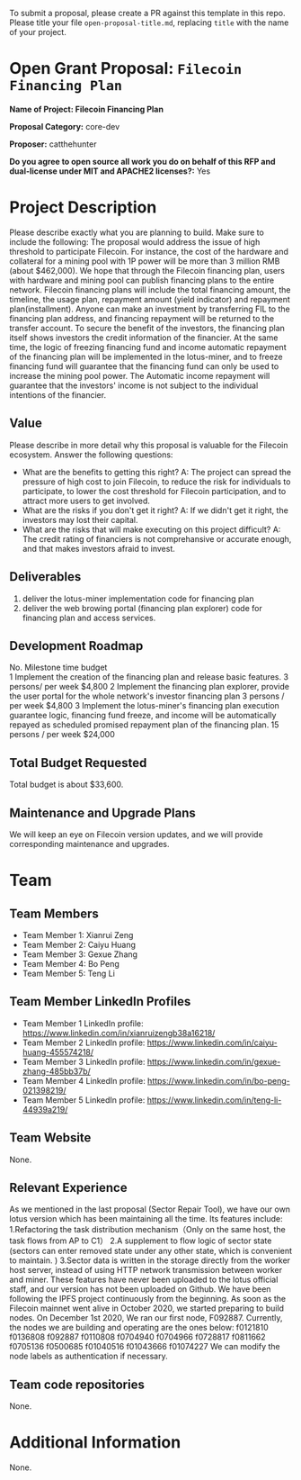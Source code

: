 To submit a proposal, please create a PR against this template in this repo. Please title your file `open-proposal-title.md`, replacing `title` with the name of your project.

# Open Grant Proposal: `Filecoin Financing Plan`

**Name of Project: Filecoin Financing Plan**

**Proposal Category:** core-dev

**Proposer:** catthehunter

**Do you agree to open source all work you do on behalf of this RFP and dual-license under MIT and APACHE2 licenses?:** Yes

# Project Description

Please describe exactly what you are planning to build. Make sure to include the following:
The proposal would address the issue of high threshold to participate Filecoin. For instance, the cost of the hardware and collateral for a mining pool with 1P power will be more than 3 million RMB (about $462,000). We hope that through the Filecoin financing plan, users with 
hardware and mining pool can publish financing plans to the entire network. 
Filecoin financing plans will include the total financing amount, the timeline, the usage plan, repayment amount (yield indicator) and repayment plan(installment). Anyone can make an investment by transferring FIL to the financing plan address, and financing repayment will be returned to the transfer account. 
To secure the benefit of the investors, the financing plan itself shows investors the credit information of the financier. At the same time, the logic of freezing financing fund and income automatic repayment of the financing plan will be implemented in the lotus-miner, and to freeze financing fund will guarantee that the financing fund can only be used to increase the mining pool power. The Automatic income repayment will guarantee that the investors' income is not subject to the individual intentions of the financier. 

## Value

Please describe in more detail why this proposal is valuable for the Filecoin ecosystem. Answer the following questions:
- What are the benefits to getting this right?
A: The project can spread the pressure of high cost to join Filecoin, to reduce the risk for individuals to participate, to lower the cost threshold for Filecoin participation, and to attract more users to get involved.
- What are the risks if you don't get it right?
A: If we didn't get it right, the investors may lost their capital.
- What are the risks that will make executing on this project difficult?
A: The credit rating of financiers is not comprehansive or accurate enough, and that makes investors afraid to invest. 

## Deliverables

1. deliver the lotus-miner implementation code for financing plan
2. deliver the web browing portal (financing plan explorer) code for financing plan and access services.

## Development Roadmap

No.       Milestone                                                                                                           time                         budget   
1         Implement the creation of the financing plan and release basic features.                                            3 persons/ per week          $4,800
2         Implement the financing plan explorer, provide the user portal for the whole network's investor financing plan      3 persons / per week         $4,800
3         Implement the lotus-miner's financing plan execution guarantee logic, financing fund freeze, and income will be automatically repayed as scheduled promised repayment plan of the financing plan.      15 persons / per week               $24,000

## Total Budget Requested

Total budget is about $33,600.

## Maintenance and Upgrade Plans

We will keep an eye on Filecoin version updates, and we will provide corresponding maintenance and upgrades.

# Team

## Team Members

- Team Member 1: Xianrui Zeng
- Team Member 2: Caiyu Huang
- Team Member 3: Gexue Zhang
- Team Member 4: Bo Peng
- Team Member 5: Teng Li

## Team Member LinkedIn Profiles

- Team Member 1 LinkedIn profile: https://www.linkedin.com/in/xianruizengb38a16218/
- Team Member 2 LinkedIn profile: https://www.linkedin.com/in/caiyu-huang-455574218/
- Team Member 3 LinkedIn profile: https://www.linkedin.com/in/gexue-zhang-485bb37b/
- Team Member 4 LinkedIn profile: https://www.linkedin.com/in/bo-peng-021398219/
- Team Member 5 LinkedIn profile: https://www.linkedin.com/in/teng-li-44939a219/

## Team Website

None.

## Relevant Experience

As we mentioned in the last proposal (Sector Repair Tool), we have our own lotus version which has been maintaining all the time. Its features include:
1.Refactoring the task distribution mechanism（Only on the same host, the task flows from AP to C1）
2.A supplement to flow logic of sector state (sectors can enter removed state under any other state, which is convenient to maintain. )
3.Sector data is written in the storage directly from the worker host server, instead of using HTTP network transmission between worker and miner. 
These features have never been uploaded to the lotus official staff, and our version has not been uploaded on Github. 
We have been following the IPFS project continuously from the beginning. As soon as the Filecoin mainnet went alive in October 2020, we started preparing to build nodes. On December 1st 2020, We ran our first node, F092887. Currently, the nodes we are building and operating are the ones below: 
f0121810
f0136808
f092887
f0110808
f0704940
f0704966
f0728817
f0811662
f0705136
f0500685
f01040516
f01043666
f01074227
We can modify the node labels as authentication if necessary.


## Team code repositories

None.

# Additional Information

None.
